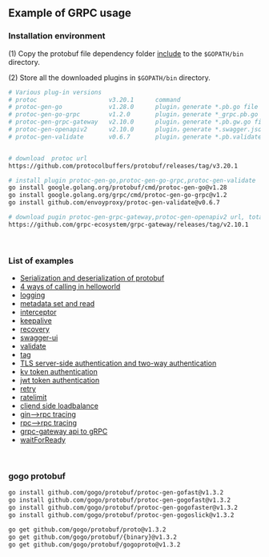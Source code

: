 ## Example of GRPC usage

### Installation environment

(1) Copy the protobuf file dependency folder [include](include) to the `$GOPATH/bin` directory.

(2) Store all the downloaded plugins in `$GOPATH/bin` directory.

```bash
# Various plug-in versions
# protoc                    v3.20.1      command
# protoc-gen-go             v1.28.0      plugin，generate *.pb.go file based on proto files, which are populated, serialized and retrieved message type code.
# protoc-gen-go-grpc        v1.2.0       plugin，generate *_grpc.pb.go file based on proto files, which are client-side and server-side method and interface code.
# protoc-gen-grpc-gateway   v2.10.0      plugin，generate *.pb.gw.go file based on proto file, which is the api code for web.
# protoc-gen-openapiv2      v2.10.0      plugin，generate *.swagger.json file based on proto file, which is swagger-ui interface documentation.
# protoc-gen-validate       v0.6.7       plugin，generate *.pb.validate.go file according to proto file, is the check field code


# download  protoc url
https://github.com/protocolbuffers/protobuf/releases/tag/v3.20.1

# install plugin protoc-gen-go,protoc-gen-go-grpc,protoc-gen-validate
go install google.golang.org/protobuf/cmd/protoc-gen-go@v1.28
go install google.golang.org/grpc/cmd/protoc-gen-go-grpc@v1.2
go install github.com/envoyproxy/protoc-gen-validate@v0.6.7

# download pugin protoc-gen-grpc-gateway,protoc-gen-openapiv2 url, total 2 files.
https://github.com/grpc-ecosystem/grpc-gateway/releases/tag/v2.10.1
```

<br>

### List of examples

- [Serialization and deserialization of protobuf](protobuf)
- [4 ways of calling in helloworld](helloworld)
- [logging](logging)
- [metadata set and read](metadata)
- [interceptor](interceptor)
- [keepalive](keepalive)
- [recovery](recovery)
- [swagger-ui](swagger-ui)
- [validate](validate)
- [tag](tag)
- [TLS server-side authentication and two-way authentication](security/tls)
- [kv token authentication](security/kv_token)
- [jwt token authentication](security/jwt_token)
- [retry](retry)
- [ratelimit](ratelimit)
- [cliend side loadbalance](loadbalance/client_loadbalance)
- [gin-->rpc tracing](tracing/api2rpc)
- [rpc-->rpc tracing](tracing/rpc2rpc)
- [grpc-gateway api to gRPC](http2grpc)
- [waitForReady](waitForReady)

<br>

### gogo protobuf

```bash
go install github.com/gogo/protobuf/protoc-gen-gofast@v1.3.2
go install github.com/gogo/protobuf/protoc-gen-gogofast@v1.3.2
go install github.com/gogo/protobuf/protoc-gen-gogofaster@v1.3.2
go install github.com/gogo/protobuf/protoc-gen-gogoslick@v1.3.2

go get github.com/gogo/protobuf/proto@v1.3.2
go get github.com/gogo/protobuf/{binary}@v1.3.2
go get github.com/gogo/protobuf/gogoproto@v1.3.2
```
